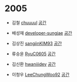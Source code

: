 # 2005

- 김철 [chuuuul](https://github.com/chuuuul)
[공간](https://github.com/StudyFork/GoogryAndroidArchitectureStudy/tree/master/2005/chuuuul)

- 배성재 [developer-sungjae](https://github.com/developer-sungjae)
[공간](https://github.com/StudyFork/GoogryAndroidArchitectureStudy/tree/master/2005/developer-sungjae)

- 김상진 [sangjinKIM93](https://github.com/sangjinKIM93)
[공간](https://github.com/StudyFork/GoogryAndroidArchitectureStudy/tree/master/2005/sangjinKIM93)

- 류승윤 [RyuC0605](https://github.com/RyuC0605/)
[공간](https://github.com/StudyFork/GoogryAndroidArchitectureStudy/tree/master/2005/RyuC0605)

- 김신환 [hwaniiidev](https://github.com/hwaniiidev)
[공간](https://github.com/StudyFork/GoogryAndroidArchitectureStudy/tree/master/2005/hwaniiidev)

- 이청우 [LeeChungWoo92](https://github.com/LeeChungWoo92)
[공간](https://github.com/StudyFork/GoogryAndroidArchitectureStudy/tree/master/2005/leechungwoo92)
